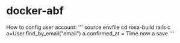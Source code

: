# docker-abf
How to config user account:
'''
source envfile
cd rosa-build
rails c
a=User.find_by_email("email")
a.confirmed_at = Time.now
a.save
'''
